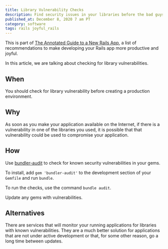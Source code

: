 ```yaml
---
title: Library Vulnerability Checks
description: Find security issues in your libraries before the bad guys do.
published_at: December 8, 2020 7 am PT
category: software
tags: rails joyful_rails
---
```


This is part of [The Annotated Guide to a New Rails
App](the_annotated_guide_to_a_new_rails_app), a list of recommendations to make
developing your Rails app more productive and joyful.

In this article, we are talking about checking for library vulnerabilities.

## When

You should check for library vulnerability before creating a production
environment.

## Why

As soon as you make your application available on the Internet, if there is a
vulnerability in one of the libraries you used, it is possible that that
vulnerability could be used to compromise your application.

## How

Use [bundler-audit](https://github.com/rubysec/bundler-audit#readme) to check for
known security vulnerabilities in your gems.

To install, add `gem 'bundler-audit'` to the development section of your
`Gemfile` and run `bundle`.

To run the checks, use the command `bundle audit`.

Update any gems with vulnerabilities.

<!-- link to gem update and default rake task -->

## Alternatives

There are services that will monitor your running applications for libraries with
known vulnerabilities. They are a much better solution for applications that are
not under active development or that, for some other reason, go a long time
between updates.
